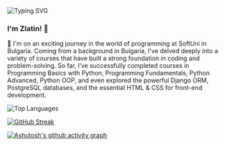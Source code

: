 ![Typing SVG](https://readme-typing-svg.herokuapp.com?color=%2336BCF7&lines=Hello+World!;Welcome+to+my+GitHub+Profile!)
### I'm Zlatin! 👋

🌱 I'm on an exciting journey in the world of programming at SoftUni in Bulgaria. Coming from a background in Bulgaria, I've delved deeply into a variety of courses that have built a strong foundation in coding and problem-solving. So far, I’ve successfully completed courses in Programming Basics with Python, Programming Fundamentals, Python Advanced, Python OOP, and even explored the powerful Django ORM, PostgreSQL databases, and the essential HTML & CSS for front-end development.

![Top Languages](https://github-readme-stats.vercel.app/api/top-langs/?username=zlatin-r&layout=compact&theme=radical&langs_count=6)

[![GitHub Streak](https://github-readme-streak-stats.herokuapp.com/?user=zlatin-r&theme=dark)](https://git.io/streak-stats)



[![Ashutosh's github activity graph](https://github-readme-activity-graph.vercel.app/graph?username=zlatin-r&theme=react-dark)](https://github.com/ashutosh00710/github-readme-activity-graph)
